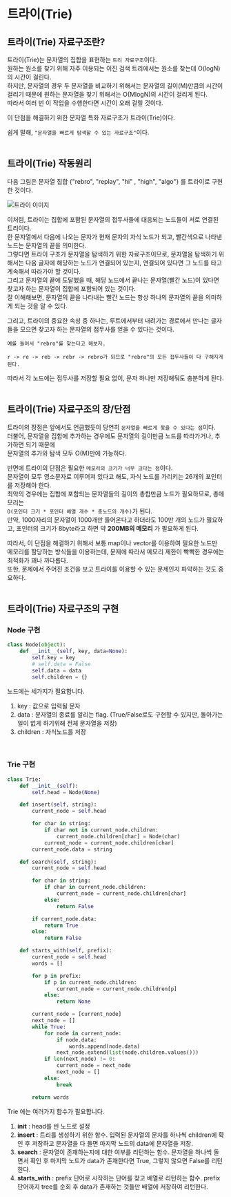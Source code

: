 # 트라이(Trie)


## 트라이(Trie) 자료구조란?
트라이(Trie)는 문자열의 집합을 표현하는 `트리 자료구조`이다.   
원하는 원소를 찾기 위해 자주 이용되는 이진 검색 트리에서는 원소를 찾는데 O(logN)의 시간이 걸린다.  
하지만, 문자열의 경우 두 문자열을 비교하기 위해서는 문자열의 길이(M)만큼의 시간이 걸리기 때문에 원하는 문자열을 찾기 위해서는 O(MlogN)의 시간이 걸리게 된다.  
따라서 여러 번 이 작업을 수행한다면 시간이 오래 걸릴 것이다.  

이 단점을 해결하기 위한 문자열 특화 자료구조가 트라이(Trie)이다.  

쉽게 말해, `"문자열을 빠르게 탐색할 수 있는 자료구조"`이다.  
<br>


## 트라이(Trie) 작동원리

다음 그림은 문자열 집합 {"rebro", "replay", "hi" , "high", "algo"} 를 트라이로 구현한 것이다.  

![트라이 이미지](https://img1.daumcdn.net/thumb/R1280x0/?scode=mtistory2&fname=https%3A%2F%2Fblog.kakaocdn.net%2Fdn%2FpYAoN%2FbtqPZJ9d7rl%2FYGhdbBzRXzLdY1ytJmsvJK%2Fimg.png)

이처럼, 트라이는 집합에 포함된 문자열의 접두사들에 대응되는 노드들이 서로 연결된 트리이다.  
한 문자열에서 다음에 나오는 문자가 현재 문자의 자식 노드가 되고, 빨간색으로 나타낸 노드는 문자열의 끝을 의미한다.  
그렇다면 트라이 구조가 문자열을 탐색하기 위한 자료구조이므로, 문자열을 탐색하기 위해서는 다음 글자에 해당하는 노드가 연결되어 있는지, 연결되어 있다면 그 노드를 타고 계속해서 따라가야 할 것이다.   
그리고 문자열의 끝에 도달했을 때, 해당 노드에서 끝나는 문자열(빨간 노드)이 있다면 찾고자 하는 문자열이 집합에 포함되어 있는 것이다.  
잘 이해해보면, 문자열의 끝을 나타내는 빨간 노드는 항상 하나의 문자열의 끝을 의미하게 되는 것을 알 수 있다.  

그리고, 트라이의 중요한 속성 중 하나는, 루트에서부터 내려가는 경로에서 만나는 글자들을 모으면 찾고자 하는 문자열의 접두사를 얻을 수 있다는 것이다.   

    예를 들어서 "rebro"를 찾는다고 해보자.  

    r -> re -> reb -> rebr -> rebro가 되므로 "rebro"의 모든 접두사들이 다 구해지게 된다.  

따라서 각 노드에는 접두사를 저장할 필요 없이, 문자 하나만 저장해둬도 충분하게 된다.  
<br>


## 트라이(Trie) 자료구조의 장/단점

트라이의 장점은 앞에서도 언급했듯이 당연히 `문자열을 빠르게 찾을 수 있다는 점`이다.  
더불어, 문자열을 집합에 추가하는 경우에도 문자열의 길이만큼 노드를 따라가거나, 추가하면 되기 때문에  
문자열의 추가와 탐색 모두 O(M)만에 가능하다.  

반면에 트라이의 단점은 필요한 `메모리의 크기가 너무 크다는 점`이다.  
문자열이 모두 영소문자로 이루어져 있다고 해도, 자식 노드를 가리키는 26개의 포인터를 저장해야 한다.  
최악의 경우에는 집합에 포함되는 문자열들의 길이의 총합만큼 노드가 필요하므로, 총메모리는  
`O(포인터 크기 * 포인터 배열 개수 * 총노드의 개수)`가 된다.  
만약, 1000자리의 문자열이 1000개만 들어온다고 하더라도 100만 개의 노드가 필요하고, 포인터의 크기가 8byte라고 하면 약 __200MB의 메모리__ 가 필요하게 된다.   

따라서, 이 단점을 해결하기 위해서 보통 map이나 vector를 이용하여 필요한 노드만 메모리를 할당하는 방식들을 이용하는데, 문제에 따라서 메모리 제한이 빡빡한 경우에는 최적화가 꽤나 까다롭다.  
또한, 문제에서 주어진 조건을 보고 트라이를 이용할 수 있는 문제인지 파악하는 것도 중요하다.  
<br>


## 트라이(Trie) 자료구조의 구현

### Node 구현

```python
class Node(object):
    def __init__(self, key, data=None):
        self.key = key
        # self.data = False
        self.data = data
        self.children = {}
```

노드에는 세가지가 필요합니다.

1. key : 값으로 입력될 문자
2. data : 문자열의 종료를 알리는 flag. (True/False로도 구현할 수 있지만, 돌아가는 일이 없게 하기위해 전체 문자열을 저장)
3. children : 자식노드를 저장  
<br>

### Trie 구현

```python
class Trie:
    def __init__(self):
        self.head = Node(None)

    def insert(self, string):
        current_node = self.head

        for char in string:
            if char not in current_node.children:
                current_node.children[char] = Node(char)
            current_node = current_node.children[char]
        current_node.data = string

    def search(self, string):
        current_node = self.head

        for char in string:
            if char in current_node.children:
                current_node = current_node.children[char]
            else:
                return False

        if current_node.data:
            return True
        else:
            return False

    def starts_with(self, prefix):
        current_node = self.head
        words = []

        for p in prefix:
            if p in current_node.children:
                current_node = current_node.children[p]
            else:
                return None

        current_node = [current_node]
        next_node = []
        while True:
            for node in current_node:
                if node.data:
                    words.append(node.data)
                next_node.extend(list(node.children.values()))
            if len(next_node) != 0:
                current_node = next_node
                next_node = []
            else:
                break

        return words
```

Trie 에는 여러가지 함수가 필요합니다.

1. __init__ : head를 빈 노드로 설정
2. __insert__ : 트리를 생성하기 위한 함수. 입력된 문자열의 문자를 하나씩 children에 확인 후 저장하고 문자열을 다 돌면 마지막 노드의 data에 문자열을 저장.
3. __search__  : 문자열이 존재하는지에 대한 여부를 리턴하는 함수. 문자열을 하나씩 돌면서 확인 후 ​마지막 노드가 data가 존재한다면 True, 그렇지 않으면 False를 리턴한다.
4. __starts_with__ : prefix 단어로 시작하는 단어를 찾고 배열로 리턴하는 함수. prefix단어까지 tree를 순회 후 data가 존재하는 것들만 배열에 저장​하여 리턴한다.
